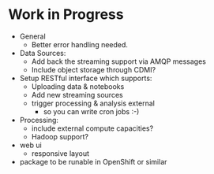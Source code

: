 # Work in Progress

* General
    * Better error handling needed.
* Data Sources:
    * Add back the streaming support via AMQP messages
    * Include object storage through CDMI?
* Setup RESTful interface which supports:
    * Uploading data & notebooks
    * Add new streaming sources
    * trigger processing & analysis external
        * so you can write cron jobs :-)
* Processing:
    * include external compute capacities?
    * Hadoop support?
* web ui
    * responsive layout
* package to be runable in OpenShift or similar
